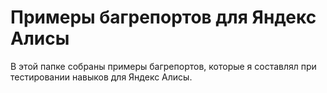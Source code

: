 # Примеры багрепортов для Яндекс Алисы

В этой папке собраны примеры багрепортов, которые я составлял при тестировании навыков для Яндекс Алисы.

